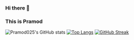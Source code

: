 ### Hi there 👋
### This is Pramod
![Pramod025's GitHub stats](https://github-readme-stats.vercel.app/api?username=Pramod025&show_icons=true&theme=vision-friendly-dark)
[![Top Langs](https://github-readme-stats.vercel.app/api/top-langs/?username=Pramod025&layout=compact&theme=vision-friendly-dark)](https://github.com/Pramod025/Pramod025)
[![GitHub Streak](http://github-readme-streak-stats.herokuapp.com?user=Pramod025&hide=currentstreak&theme=vision-friendly-dark)](https://git.io/streak-stats)


<!--
**Pramod025/Pramod025** is a ✨ _special_ ✨ repository because its `README.md` (this file) appears on your GitHub profile.

Here are some ideas to get you started:

- 🔭 I’m currently working on ...
- 🌱 I’m currently learning ...
- 👯 I’m looking to collaborate on ...
- 🤔 I’m looking for help with ...
- 💬 Ask me about ...
- 📫 How to reach me: ...
- 😄 Pronouns: ...
- ⚡ Fun fact: ...
-->
